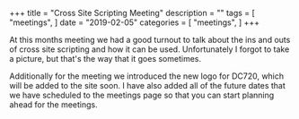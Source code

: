 +++
title = "Cross Site Scripting Meeting"
description = ""
tags = [
    "meetings",
]
date = "2019-02-05"
categories = [
    "meetings",
]
+++

At this months meeting we had a good turnout to talk about the ins and outs of
cross site scripting and how it can be used.  Unfortunately I forgot to take a
picture, but that's the way that it goes sometimes.

Additionally for the meeting we introduced the new logo for DC720, which will be
added to the site soon. I have also added all of the future dates that we have
scheduled to the meetings page so that you can start planning ahead for the
meetings.